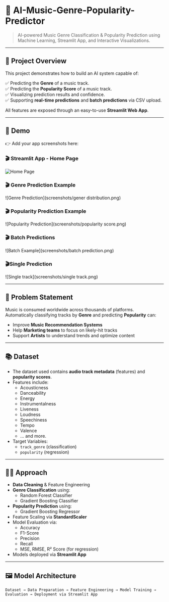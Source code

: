 # 🎵 AI-Music-Genre-Popularity-Predictor

> AI-powered Music Genre Classification & Popularity Prediction using Machine Learning, Streamlit App, and Interactive Visualizations.

---

## 📌 Project Overview

This project demonstrates how to build an AI system capable of:

✅ Predicting the **Genre** of a music track.  
✅ Predicting the **Popularity Score** of a music track.  
✅ Visualizing prediction results and confidence.  
✅ Supporting **real-time predictions** and **batch predictions** via CSV upload.  

All features are exposed through an easy-to-use **Streamlit Web App**.

---

## 🚀 Demo

👉 Add your app screenshots here:

### 🎬 Streamlit App - Home Page
![Home Page](screenshots/home_page.png)

### 🎬 Genre Prediction Example
![Genre Prediction](screenshots/gener distribution.png)

### 🎬 Popularity Prediction Example
![Popularity Prediction](screenshots/popularity score.png)

### 🎬 Batch Predictions
![Batch Example](screenshots/batch prediction.png)

### 🎬Single Prediction
![Single track](screenshots/single track.png)

---

## 🎯 Problem Statement

Music is consumed worldwide across thousands of platforms.  
Automatically classifying tracks by **Genre** and predicting **Popularity** can:

- Improve **Music Recommendation Systems**  
- Help **Marketing teams** to focus on likely-hit tracks  
- Support **Artists** to understand trends and optimize content  

---

## 📚 Dataset

- The dataset used contains **audio track metadata** (features) and **popularity scores**.
- Features include:
  - Acousticness
  - Danceability
  - Energy
  - Instrumentalness
  - Liveness
  - Loudness
  - Speechiness
  - Tempo
  - Valence
  - ... and more.
- Target Variables:
  - `track_genre` (classification)
  - `popularity` (regression)

---

## 🧑‍💻 Approach

- **Data Cleaning** & Feature Engineering  
- **Genre Classification** using:
  - Random Forest Classifier
  - Gradient Boosting Classifier
- **Popularity Prediction** using:
  - Gradient Boosting Regressor
- Feature Scaling via **StandardScaler**  
- Model Evaluation via:
  - Accuracy
  - F1-Score
  - Precision
  - Recall
  - MSE, RMSE, R² Score (for regression)
- Models deployed via **Streamlit App**  

---

## 🖼️ Model Architecture

```plaintext
Dataset → Data Preparation → Feature Engineering → Model Training → Evaluation → Deployment via Streamlit App

